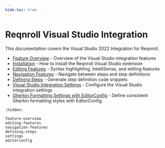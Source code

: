```yaml
---
hide-toc: true
---
```


# Reqnroll Visual Studio Integration

This documentation covers the Visual Studio 2022 Integration for Reqnroll.

* [Feature Overview](feature-overview.md) - Overview of the Visual Studio integration features
* [Installation](../../installation/setup-ide.md#setup-visual-studio-2022) - How to install the Reqnroll Visual Studio extension
* [Editing Features](editing-features.md) - Syntax highlighting, IntelliSense, and editing features
* [Navigation Features](navigation-features.md) - Navigate between steps and step definitions
* [Defining Steps](defining-steps.md) - Generate step definition code snippets
* [Visual Studio Integration Settings](settings.md) - Configure the Visual Studio integration settings
* [Gherkin Formatting Settings with EditorConfig](editorconfig.md) - Define consistent Gherkin formatting styles with EditorConfig

```{toctree}
:hidden:

feature-overview
editing-features
navigation-features
defining-steps
settings
editorconfig
```